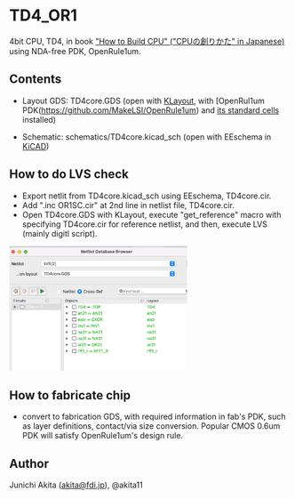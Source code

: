 # TD4_OR1

4bit CPU, TD4, in book ["How to Build CPU" ("CPUの創りかた" in Japanese)](https://www.amazon.co.jp/dp/4839909865/) using NDA-free PDK, OpenRule1um.

## Contents

- Layout GDS: TD4core.GDS (open with [KLayout](https://www.klayout.de/), with [OpenRul1um PDK(https://github.com/MakeLSI/OpenRule1um) and [its standard cells](https://github.com/MakeLSI/OpenRule1um_StdCell) installed)

- Schematic: schematics/TD4core.kicad_sch (open with EEschema in [KiCAD](https://www.kicad.org/))

## How to do LVS check

- Export netlit from TD4core.kicad_sch using EEschema, TD4core.cir.
- Add ".inc OR1SC.cir" at 2nd line in netlist file, TD4core.cir.
- Open TD4core.GDS with KLayout, execute "get_reference" macro with specifying TD4core.cir for reference netlist, and then, execute LVS (mainly digitl script).

<img src="https://github.com/akita11/TD4_OR1/blob/main/schematic/LVSresult.jpg" width="320px">

## How to fabricate chip

- convert to fabrication GDS, with required information in fab's PDK, such as layer definitions, contact/via size conversion. Popular CMOS 0.6um PDK will satisfy OpenRule1um's design rule.


## Author

Junichi Akita (akita@fdi.jp), @akita11
